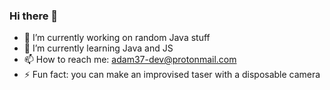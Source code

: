 ### Hi there 👋

- 🔭 I’m currently working on random Java stuff
- 🌱 I’m currently learning Java and JS
- 📫 How to reach me: adam37-dev@protonmail.com
- ⚡ Fun fact: you can make an improvised taser with a disposable camera
